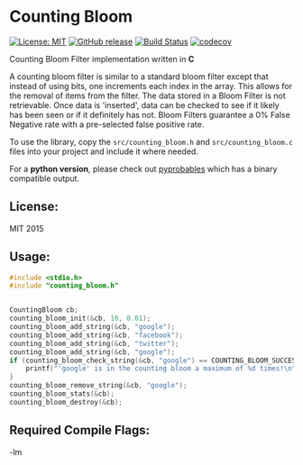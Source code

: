 # Counting Bloom
[![License: MIT](https://img.shields.io/badge/License-MIT-blue.svg)](https://opensource.org/licenses/MIT)
[![GitHub release](https://img.shields.io/github/v/release/barrust/counting_bloom.svg)](https://github.com/barrust/counting_bloom/releases)
[![Build Status](https://github.com/barrust/counting_bloom/workflows/C/C++%20CI/badge.svg?branch=master)](https://github.com/barrust/counting_bloom/actions)
[![codecov](https://codecov.io/gh/barrust/counting_bloom/branch/master/graph/badge.svg)](https://codecov.io/gh/barrust/counting_bloom)

Counting Bloom Filter implementation written in **C**

A counting bloom filter is similar to a standard bloom filter except that instead
of using bits, one increments each index in the array. This allows for the removal
of items from the filter. The data stored in a Bloom Filter is not retrievable. Once
data is 'inserted', data can be checked to see if it likely has been seen or if
it definitely has not. Bloom Filters guarantee a 0% False Negative rate with a
pre-selected false positive rate.

To use the library, copy the `src/counting_bloom.h` and `src/counting_bloom.c`
files into your project and include it where needed.

For a **python version**, please check out [pyprobables](https://github.com/barrust/pyprobables)
which has a binary compatible output.

## License:
MIT 2015

## Usage:
``` c
#include <stdio.h>
#include "counting_bloom.h"


CountingBloom cb;
counting_bloom_init(&cb, 10, 0.01);
counting_bloom_add_string(&cb, "google");
counting_bloom_add_string(&cb, "facebook");
counting_bloom_add_string(&cb, "twitter");
counting_bloom_add_string(&cb, "google");
if (counting_bloom_check_string(&cb, "google") == COUNTING_BLOOM_SUCCESS) {
	printf("'google' is in the counting bloom a maximum of %d times!\n", counting_bloom_get_max_insertions(&cb, "google"));
}
counting_bloom_remove_string(&cb, "google");
counting_bloom_stats(&cb);
counting_bloom_destroy(&cb);
```

## Required Compile Flags:
-lm
